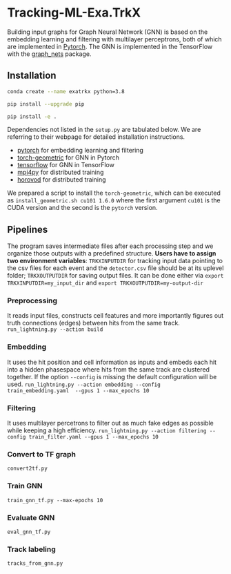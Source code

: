# Tracking-ML-Exa.TrkX
Building input graphs for Graph Neural Network (GNN) is based on the embedding learning and filtering with multilayer perceptrons, both of which are implemented in [Pytorch](https://pytorch.org/get-started/locally/). The GNN is implemented in the TensorFlow with the [graph_nets](https://github.com/deepmind/graph_nets) package.

<!-- [Documentation available here.](https://hsf-reco-and-software-triggers.github.io/Tracking-ML-Exa.TrkX/) -->
## Installation

```bash
conda create --name exatrkx python=3.8

pip install --upgrade pip

pip install -e .
```
Dependencies not listed in the `setup.py` are tabulated below. We are referring to their webpage for detailed installation instructions.

* [pytorch](https://pytorch.org/get-started/locally/) for embedding learning and filtering
* [torch-geometric](https://github.com/rusty1s/pytorch_geometric#installation) for GNN in Pytorch
* [tensorflow](https://www.tensorflow.org/install) for GNN in TensorFlow
* [mpi4py](https://mpi4py.readthedocs.io/en/stable/install.html) for distributed training
* [horovod](https://github.com/horovod/horovod#install) for distributed training

We prepared a script to install the `torch-geometric`, which can be executed as `install_geometric.sh cu101 1.6.0` where the first argument `cu101` is the CUDA version and the second is the `pytorch` version.

## Pipelines
The program saves intermediate files after each processing step and we organize those outputs with a predefined structure. **Users have to assign two environment variables**: `TRKXINPUTDIR` for tracking input data pointing to the csv files for each event and the `detector.csv` file should be at its uplevel folder; `TRKXOUTPUTDIR` for saving output files. It can be done either via `export TRKXINPUTDIR=my_input_dir` and `export TRKXOUTPUTDIR=my-output-dir`

### Preprocessing
It reads input files, constructs cell features and more importantly figures out truth connections (edges) between hits from the same track.
```run_lightning.py --action build```

### Embedding
It uses the hit position and cell information as inputs and embeds each hit into a hidden phasespace where hits from the same track are clustered together. If the option `--config` is missing the default configuration will be used.
```run_lightning.py --action embedding --config train_embedding.yaml  --gpus 1 --max_epochs 10```

### Filtering
It uses multilayer percetrons to filter out as much fake edges as possible while keeping a high efficiency.
```run_lightning.py --action filtering --config train_filter.yaml --gpus 1 --max_epochs 10```

### Convert to TF graph
```convert2tf.py```

### Train GNN
```train_gnn_tf.py --max-epochs 10```

### Evaluate GNN
```eval_gnn_tf.py```

### Track labeling
```tracks_from_gnn.py```